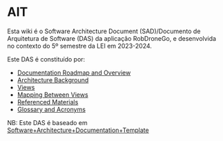 # AIT

Esta wiki é o Software Architecture Document (SAD)/Documento de Arquitetura de Software (DAS) da aplicação RobDroneGo, e desenvolvida no contexto do 5º semestre da LEI em 2023-2024.

Este DAS é constituído por:

- [Documentation Roadmap and Overview](RoadmapOverview.md)
- [Architecture Background](Background.md)
- [Views](Views.md)
- [Mapping Between Views](Mapping.md)
- [Referenced Materials](References.md)
- [Glossary and Acronyms](Gloassary&Acronyms.md)

NB: Este DAS é baseado em [Software+Architecture+Documentation+Template](https://wiki.sei.cmu.edu/confluence/display/SAD/Software+Architecture+Documentation+Template)